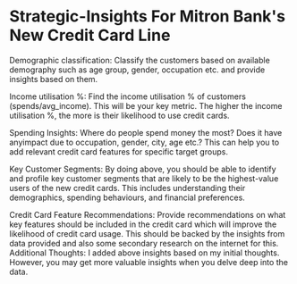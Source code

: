 # Strategic-Insights For Mitron Bank's New Credit Card Line

Demographic classification: Classify the customers based on available demography such as age group, gender, occupation etc. and provide insights based on them.

Income utilisation %: Find the income utilisation % of customers (spends/avg_income). This will be your key metric. The higher the income utilisation %, the more is their likelihood to use credit cards.

Spending Insights: Where do people spend money the most? Does it have anyimpact due to occupation, gender, city, age etc.? This can help you to add relevant credit card features for specific target groups.

Key Customer Segments: By doing above, you should be able to identify and profile key customer segments that are likely to be the highest-value users of the new credit cards. This includes understanding their demographics, spending behaviours, and financial preferences.

Credit Card Feature Recommendations: Provide recommendations on what key features should be included in the credit card which will improve the likelihood of credit card usage. This should be backed by the insights from data provided and also some secondary research on the internet for this. Additional Thoughts: I added above insights based on my initial thoughts. However, you may get more valuable insights when you delve deep into the data.
